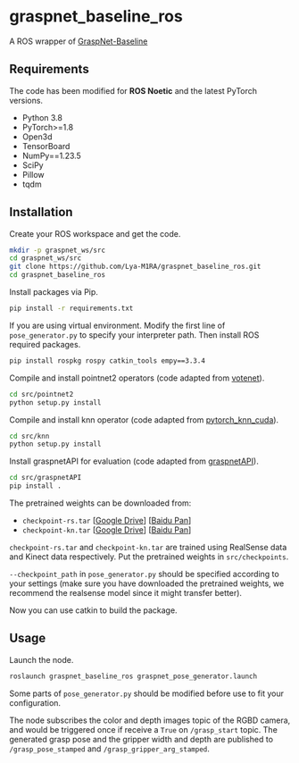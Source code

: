 # graspnet_baseline_ros
A ROS wrapper of [GraspNet-Baseline](https://github.com/graspnet/graspnet-baseline)

## Requirements
The code has been modified for **ROS Noetic** and the latest PyTorch versions.
- Python 3.8
- PyTorch>=1.8
- Open3d
- TensorBoard
- NumPy==1.23.5
- SciPy
- Pillow
- tqdm

## Installation
Create your ROS workspace and get the code.
```bash
mkdir -p graspnet_ws/src
cd graspnet_ws/src
git clone https://github.com/Lya-M1RA/graspnet_baseline_ros.git
cd graspnet_baseline_ros
```

Install packages via Pip.
```bash
pip install -r requirements.txt
```

If you are using virtual environment. Modify the first line of `pose_generator.py` to specify your interpreter path. Then install ROS required packages.
```bash
pip install rospkg rospy catkin_tools empy==3.3.4
```

Compile and install pointnet2 operators (code adapted from [votenet](https://github.com/facebookresearch/votenet)).
```bash
cd src/pointnet2
python setup.py install
```
Compile and install knn operator (code adapted from [pytorch_knn_cuda](https://github.com/chrischoy/pytorch_knn_cuda)).
```bash
cd src/knn
python setup.py install
```
Install graspnetAPI for evaluation (code adapted from [graspnetAPI](https://github.com/graspnet/graspnetAPI)).
```bash
cd src/graspnetAPI
pip install .
```

The pretrained weights can be downloaded from:

- `checkpoint-rs.tar`
[[Google Drive](https://drive.google.com/file/d/1hd0G8LN6tRpi4742XOTEisbTXNZ-1jmk/view?usp=sharing)]
[[Baidu Pan](https://pan.baidu.com/s/1Eme60l39tTZrilF0I86R5A)]
- `checkpoint-kn.tar`
[[Google Drive](https://drive.google.com/file/d/1vK-d0yxwyJwXHYWOtH1bDMoe--uZ2oLX/view?usp=sharing)]
[[Baidu Pan](https://pan.baidu.com/s/1QpYzzyID-aG5CgHjPFNB9g)]

`checkpoint-rs.tar` and `checkpoint-kn.tar` are trained using RealSense data and Kinect data respectively. Put the pretrained weights in `src/checkpoints`.  

`--checkpoint_path` in `pose_generator.py` should be specified according to your settings (make sure you have downloaded the pretrained weights, we recommend the realsense model since it might transfer better).

Now you can use catkin to build the package.

## Usage
Launch the node.
```bash
roslaunch graspnet_baseline_ros graspnet_pose_generator.launch
```
Some parts of `pose_generator.py` should be modified before use to fit your configuration.

The node subscribes the color and depth images topic of the RGBD camera, and would be triggered once if receive a `True` on `/grasp_start` topic. The generated grasp pose and the gripper width and depth are published to `/grasp_pose_stamped` and `/grasp_gripper_arg_stamped`.
